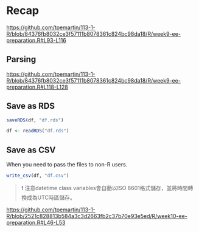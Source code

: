 # Recap


<https://github.com/tpemartin/113-1-R/blob/84376fb8032ce3f57111b8078361c824bc98da18/R/week9-ee-preparation.R#L93-L116>

## Parsing

<https://github.com/tpemartin/113-1-R/blob/84376fb8032ce3f57111b8078361c824bc98da18/R/week9-ee-preparation.R#L118-L128>

## Save as RDS

```r
saveRDS(df, "df.rds")
```

```r
df <- readRDS("df.rds")
```

## Save as CSV

When you need to pass the files to non-R users. 

```r
write_csv(df, "df.csv")
```

> :exclamation: 注意datetime class variables會自動以ISO 8601格式儲存，並將時間轉換成為UTC時區儲存。

<https://github.com/tpemartin/113-1-R/blob/2521c828813b584a3c3d2663fb2c37b70e93e5ed/R/week10-ee-preparation.R#L46-L53>
